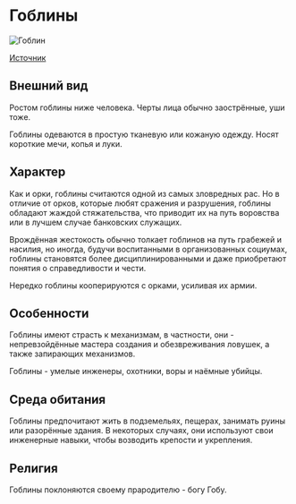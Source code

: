 # Гоблины

![Гоблин](https://images-wixmp-ed30a86b8c4ca887773594c2.wixmp.com/intermediary/f/3f03e96e-af27-444e-835c-3a1de2b5abee/dbwk7nn-a0f82133-0930-4b84-957a-9e8b3a9fd1e5.jpg/v1/fill/w_1024,h_624,q_70,strp/goblin_by_annahelme_dbwk7nn-fullview.jpg)

[Источник](https://images-wixmp-ed30a86b8c4ca887773594c2.wixmp.com/intermediary/f/3f03e96e-af27-444e-835c-3a1de2b5abee/dbwk7nn-a0f82133-0930-4b84-957a-9e8b3a9fd1e5.jpg/v1/fill/w_1024,h_624,q_70,strp/goblin_by_annahelme_dbwk7nn-fullview.jpg)

## Внешний вид

Ростом гоблины ниже человека. Черты лица обычно заострённые, уши тоже.

Гоблины одеваются в простую тканевую или кожаную одежду. Носят короткие мечи, копья и луки.

## Характер

Как и орки, гоблины считаются одной из самых зловредных рас. Но в отличие от орков, которые любят сражения и разрушения, гоблины обладают жаждой стяжательства, что приводит их на путь воровства или в лучшем случае банковских служащих.

Врождённая жестокость обычно толкает гоблинов на путь грабежей и насилия, но иногда, будучи воспитанными в организованных социумах, гоблины становятся более дисциплинированными и даже приобретают понятия о справедливости и чести.

Нередко гоблины кооперируются с орками, усиливая их армии.

## Особенности

Гоблины имеют страсть к механизмам, в частности, они - непревзойдённые мастера создания и обезвреживания ловушек, а также запирающих механизмов.

Гоблины - умелые инженеры, охотники, воры и наёмные убийцы.

## Среда обитания

Гоблины предпочитают жить в подземельях, пещерах, занимать руины или разорённые здания. В некоторых случаях, они используют свои инженерные навыки, чтобы возводить крепости и укрепления.

## Религия

Гоблины поклоняются своему прародителю - богу Гобу.
